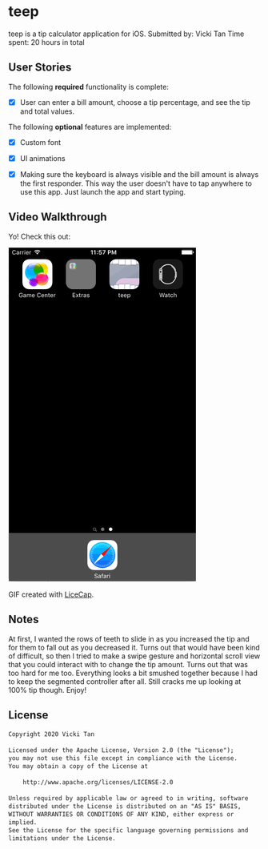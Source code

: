 # teep

teep is a tip calculator application for iOS.
Submitted by: Vicki Tan
Time spent: 20 hours in total

## User Stories

The following **required** functionality is complete:
* [x] User can enter a bill amount, choose a tip percentage, and see the tip and total values.

The following **optional** features are implemented:
* [x] Custom font
* [x] UI animations
* [x] Making sure the keyboard is always visible and the bill amount is always the first responder. This way the user doesn't have to tap anywhere to use this app. Just launch the app and start typing.


## Video Walkthrough 

Yo! Check this out:

<img src='https://github.com/vickiheart/teep/blob/master/teep.gif' title='teep video walkthrough' width='' alt='video moonwalk' />

GIF created with [LiceCap](http://www.cockos.com/licecap/).

## Notes

At first, I wanted the rows of teeth to slide in as you increased the tip and for them to fall out as you decreased it. Turns out that would have been kind of difficult, so then I tried to make a swipe gesture and horizontal scroll view that you could interact with to change the tip amount. Turns out that was too hard for me too. Everything looks a bit smushed together because I had to keep the segmented controller after all. Still cracks me up looking at 100% tip though. Enjoy!

## License

    Copyright 2020 Vicki Tan

    Licensed under the Apache License, Version 2.0 (the "License");
    you may not use this file except in compliance with the License.
    You may obtain a copy of the License at

        http://www.apache.org/licenses/LICENSE-2.0

    Unless required by applicable law or agreed to in writing, software
    distributed under the License is distributed on an "AS IS" BASIS,
    WITHOUT WARRANTIES OR CONDITIONS OF ANY KIND, either express or implied.
    See the License for the specific language governing permissions and
    limitations under the License.
